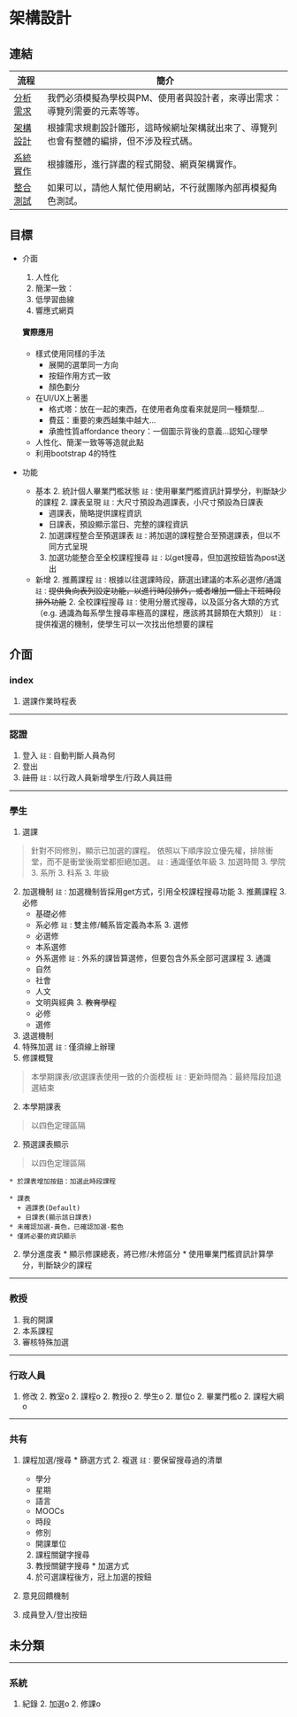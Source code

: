 # 架構設計

## 連結
流程|簡介
-------|---------
[分析需求](./requirement.md)|我們必須模擬為學校與PM、使用者與設計者，來導出需求：導覽列需要的元素等等。
[架構設計](./design.md)|根據需求規劃設計雛形，這時候網址架構就出來了、導覽列也會有整體的編排，但不涉及程式碼。
[系統實作](./implement.md)|根據雛形，進行詳盡的程式開發、網頁架構實作。
[整合測試](./test.md)|如果可以，請他人幫忙使用網站，不行就團隊內部再模擬角色測試。

## 目標
  - 介面
    1. 人性化
    1. 簡潔一致：
    1. 低學習曲線
    1. 響應式網頁

    #### 實際應用
    * 樣式使用同樣的手法
      + 展開的選單同一方向
      + 按鈕作用方式一致
      + 顏色劃分
    * 在UI/UX上著墨
      + 格式塔：放在一起的東西，在使用者角度看來就是同一種類型...
      + 費茲：重要的東西越集中越大...
      + 承擔性質affordance theory：一個圖示背後的意義...認知心理學
    * 人性化、簡潔一致等等造就此點
    * 利用bootstrap 4的特性

  - 功能
    + 基本
      2. 統計個人畢業門檻狀態
        `註：`使用畢業門檻資訊計算學分，判斷缺少的課程
      2. 課表呈現
        `註：`大尺寸預設為週課表，小尺寸預設為日課表
        * 週課表，簡略提供課程資訊
        * 日課表，預設顯示當日、完整的課程資訊
      2. 加選課程整合至預選課表
        `註：`將加選的課程整合至預選課表，但以不同方式呈現
      2. 加選功能整合至全校課程搜尋
        `註：`以get搜尋，但加選按鈕皆為post送出
    + 新增
      2. 推薦課程
        `註：`根據以往選課時段，篩選出建議的本系必選修/通識
        `註：`~~提供負向表列設定功能，以進行時段排外，或者增加一個上下班時段排外功能~~
      2. 全校課程搜尋
        `註：`使用分層式搜尋，以及區分各大類的方式
          （e.g. 通識為每系學生搜尋率極高的課程，應該將其歸類在大類別）
        `註：`提供複選的機制，使學生可以一次找出他想要的課程


## 介面
### index
  1. 選課作業時程表

---
### 認證
  1. 登入
    `註：`自動判斷人員為何
  1. 登出
  1. ~~註冊~~
    `註：`以行政人員新增學生/行政人員註冊

---
### 學生
1. 選課

> 針對不同修別，顯示已加選的課程。
> 依照以下順序設立優先權，排除衝堂，而不是衝堂後兩堂都拒絕加選。
> `註：`通識僅依年級
> 3. 加選時間
> 3. 學院
> 3. 系所
> 3. 科系
> 3. 年級

  2. 加選機制
    `註：`加選機制皆採用get方式，引用全校課程搜尋功能
    3. 推薦課程
    3. 必修
      * 基礎必修
      * 系必修
        `註：`雙主修/輔系皆定義為本系
    3. 選修
      * 必選修
      * 本系選修
      * 外系選修
      `註：`外系的課皆算選修，但要包含外系全部可選課程
    3. 通識
      * 自然
      * 社會
      * 人文
      * 文明與經典
    3. ~~教育學程~~
      * 必修
      * 選修
  2. 退選機制
  2. 特殊加選
    `註：`僅須線上辦理
1. 修課概覽
> 本學期課表/欲選課表使用一致的介面模板
> `註：`更新時間為：最終階段加退選結束

  2. 本學期課表
> 以四色定理區隔

  2. 預選課表顯示
> 以四色定理區隔

    * 於課表增加按鈕：加選此時段課程

    * 課表
      + 週課表(Default)
      + 日課表(顯示該日課表)
    * 未確認加選-黃色，已確認加選-藍色
    * 僅將必要的資訊顯示
  2. 學分進度表
    * 顯示修課總表，將已修/未修區分
    * 使用畢業門檻資訊計算學分，判斷缺少的課程

---
### 教授
  1. 我的開課
  1. 本系課程
  1. 審核特殊加選

---
### 行政人員
  1. 修改
    2. 教室o
    2. 課程o
    2. 教授o
    2. 學生o
    2. 單位o
    2. 畢業門檻o
    2. 課程大綱o

---
### 共有
  1. 課程加選/搜尋
    * 篩選方式
      2. 複選
        `註：`要保留搜尋過的清單
        + 學分
        + 星期
        + 語言
        + MOOCs
        + 時段
        + 修別
        + 開課單位
      2. 課程關鍵字搜尋
      2. 教授關鍵字搜尋
    * 加選方式
      2. 於可選課程後方，冠上加選的按鈕

  1. 意見回饋機制
  1. 成員登入/登出按鈕

## 未分類
---
### 系統
  1. 紀錄
    2. 加選o
    2. 修課o
